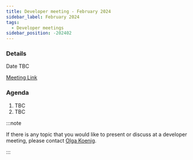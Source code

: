 ```yaml
---
title: Developer meeting - February 2024
sidebar_label: February 2024
tags:
  - Developer meetings
sidebar_position: -202402
---
```


### Details

Date TBC

[Meeting Link](https://moodle.org/mod/bigbluebuttonbn/view.php?id=8596)

### Agenda

1. TBC
2. TBC

:::note

If there is any topic that you would like to present or discuss at a developer meeting, please contact [Olga Koenig](https://moodle.org/user/profile.php?id=6165464).

:::
